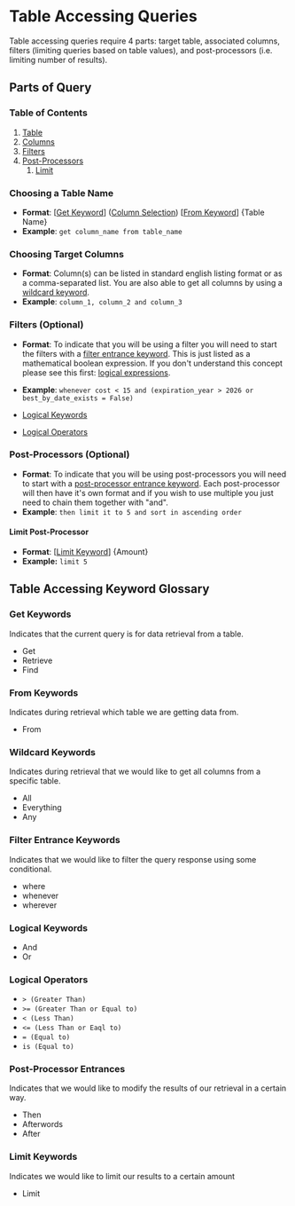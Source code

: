 # Table Accessing Queries
Table accessing queries require 4 parts: target table, associated columns, filters (limiting queries based on table values), and post-processors (i.e. limiting number of results).

## Parts of Query
### Table of Contents
1. [Table](#choosing-a-table-name)
2. [Columns](#choosing-target-columns)
3. [Filters](#filters-optional)
4. [Post-Processors](#post-processors-optional)
    1. [Limit](#limit-post-processor)

### Choosing a Table Name
- **Format**: [[Get Keyword](#get-keywords)] ([Column Selection](#choosing-target-columns)) [[From Keyword](#from-keywords)] {Table Name}
- **Example**: `get column_name from table_name`

### Choosing Target Columns
- **Format**: Column(s) can be listed in standard english listing format or as a comma-separated list. You are also able to get all columns by using a [wildcard keyword](#wildcard-keywords).
- **Example**: `column_1, column_2 and column_3`

### Filters (Optional)
- **Format**: To indicate that you will be using a filter you will need to start the filters with a [filter entrance keyword](#filter-entrance-keywords). This is just listed as a mathematical boolean expression. If you don't understand this concept please see this first: [logical expressions](https://runestone.academy/ns/books/published/thinkcspy/Selection/Logicaloperators.html).
- **Example**: `whenever cost < 15 and (expiration_year > 2026 or best_by_date_exists = False)`

- [Logical Keywords](#logical-keywords)
- [Logical Operators](#logical-operators)

### Post-Processors (Optional)
- **Format**: To indicate that you will be using post-processors you will need to start with a [post-processor entrance keyword](#post-processor-entrances). Each post-processor will then have it's own format and if you wish to use multiple you just need to chain them together with "and".
- **Example**: `then limit it to 5 and sort in ascending order`

#### Limit Post-Processor
- **Format**: [[Limit Keyword](#limit-keywords)] {Amount}
- **Example:** `limit 5`

## Table Accessing Keyword Glossary
### Get Keywords
Indicates that the current query is for data retrieval from a table.

- Get
- Retrieve
- Find

### From Keywords
Indicates during retrieval which table we are getting data from.

- From

### Wildcard Keywords
Indicates during retrieval that we would like to get all columns from a specific table.

- All
- Everything
- Any

### Filter Entrance Keywords
Indicates that we would like to filter the query response using some conditional.

- where
- whenever
- wherever

### Logical Keywords
- And
- Or

### Logical Operators
- `> (Greater Than)`
- `>= (Greater Than or Equal to)`
- `< (Less Than)`
- `<= (Less Than or Eaql to)`
- `= (Equal to)`
- `is (Equal to)`

### Post-Processor Entrances
Indicates that we would like to modify the results of our retrieval in a certain way.

- Then
- Afterwords
- After

### Limit Keywords
Indicates we would like to limit our results to a certain amount

- Limit
